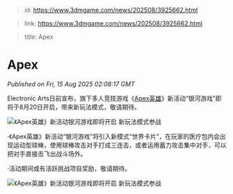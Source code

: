> id: https://www.3dmgame.com/news/202508/3925662.html

> link: https://www.3dmgame.com/news/202508/3925662.html

> title: Apex

# Apex
_Published on Fri, 15 Aug 2025 02:08:17 GMT_

Electronic Arts日前宣布，旗下多人竞技游戏《[Apex英雄](https://www.3dmgame.com/games/apexlegends/)》新活动“银河游戏”即将于8月20日开启，带来新玩法模式，敬请期待。

![《Apex英雄》新活动银河游戏即将开启 新玩法模式参战](https://img.3dmgame.com/uploads/images/news/20250815/1755223672_535989.jpg)

·《Apex英雄》新活动“银河游戏”将引入新模式“世界卡片”，在玩家的医疗包内会出现运动型球棒，使用球棒攻击对手打成三连击，或者运用蓄力攻击集中对手，可以把对手直接击飞出战斗场外。

·活动期间或有活跃挑战项目奖励，敬请期待。

![《Apex英雄》新活动银河游戏即将开启 新玩法模式参战](https://img.3dmgame.com/uploads/images/news/20250815/1755223680_516706.jpg)
